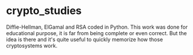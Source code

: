 crypto_studies
==============

Diffie-Hellman, ElGamal and RSA coded in Python.
This work was done for educational purpose, it is far from being complete or even correct. But the idea is there and it's quite useful to quickly memorize how those cryptosystems work.